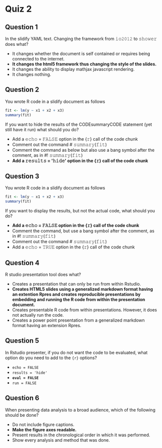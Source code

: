 # Quiz 2

## Question 1

In the slidify YAML text. Changing the framework from 𝚒𝚘𝟸𝟶𝟷𝟸 to 𝚜𝚑𝚘𝚠𝚎𝚛 does what?

- It changes whether the document is self contained or requires being connected to the internet.
- **It changes the html5 framework thus changing the style of the slides.**
- It changes the ability to display mathjax javascript rendering.
- It changes nothing.

## Question 2

You wrote R code in a slidify document as follows

```r
fit <- lm(y ~ x1 + x2 + x3)
summary(fit)
```

If you want to hide the results of the CODEsummaryCODE statement (yet still have it run) what should you do?

- Add a 𝚎𝚌𝚑𝚘 = 𝙵𝙰𝙻𝚂𝙴 option in the {𝚛} call of the code chunk
- Comment out the command # 𝚜𝚞𝚖𝚖𝚊𝚛𝚢(𝚏𝚒𝚝)
- Comment the command as below but also use a bang symbol after the comment, as in #! 𝚜𝚞𝚖𝚖𝚊𝚛𝚢(𝚏𝚒𝚝)
- **Add a 𝚛𝚎𝚜𝚞𝚕𝚝𝚜 = '𝚑𝚒𝚍𝚎' option in the {𝚛} call of the code chunk**

## Question 3

You wrote R code in a slidify document as follows

```r
fit <- lm(y ~ x1 + x2 + x3)
summary(fit)
```

If you want to display the results, but not the actual code, what should you do?

- **Add a 𝚎𝚌𝚑𝚘 = 𝙵𝙰𝙻𝚂𝙴 option in the {𝚛} call of the code chunk**
- Comment the command, but use a bang symbol after the comment, as in #! 𝚜𝚞𝚖𝚖𝚊𝚛𝚢(𝚏𝚒𝚝)
- Comment out the command # 𝚜𝚞𝚖𝚖𝚊𝚛𝚢(𝚏𝚒𝚝)
- Add a 𝚎𝚌𝚑𝚘 = 𝚃𝚁𝚄𝙴 option in the {𝚛} call of the code chunk

## Question 4

R studio presentation tool does what?

- Creates a presentation that can only be run from within Rstudio.
- **Creates HTML5 slides using a generalized markdown format having an extention Rpres and creates reproducible presentations by embedding and running the R code from within the presentation document.**
- Creates presentable R code from within presentations. However, it does not actually run the code.
- Creates a power point presentation from a generalized markdown format having an extension Rpres.

## Question 5

In Rstudio presenter, if you do not want the code to be evaluated, what option do you need to add to the `{𝚛}` options?

- `echo = FALSE`
- `results = 'hide'`
- **`eval = FALSE`**
- `run = FALSE`

## Question 6

When presenting data analysis to a broad audience, which of the following should be done?

- Do not include figure captions.
- **Make the figure axes readable.**
- Present results in the chronological order in which it was performed.
- Show every analysis and method that was done.
